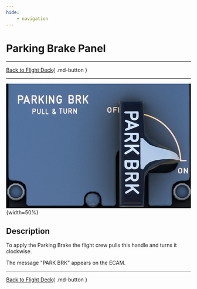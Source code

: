 ```yaml
---
hide:
    - navigation
---
```


# Parking Brake Panel

---

[Back to Flight Deck](../index.md){ .md-button }

---

![Parking Brake Panel](../../../assets/a32nx-briefing/pedestal/Parking-Brake-Panel.png "Parking Brake Panel"){width=50%}

## Description

To apply the Parking Brake the flight crew pulls this handle and turns it clockwise.

The message "PARK BRK" appears on the ECAM.

---

[Back to Flight Deck](../index.md){ .md-button }
